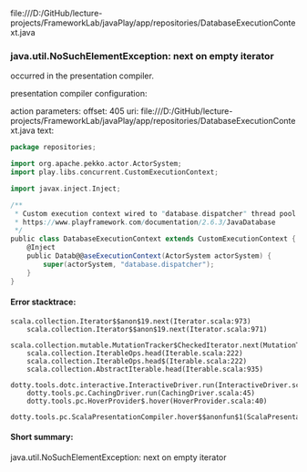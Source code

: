 file:///D:/GitHub/lecture-projects/FrameworkLab/javaPlay/app/repositories/DatabaseExecutionContext.java
### java.util.NoSuchElementException: next on empty iterator

occurred in the presentation compiler.

presentation compiler configuration:


action parameters:
offset: 405
uri: file:///D:/GitHub/lecture-projects/FrameworkLab/javaPlay/app/repositories/DatabaseExecutionContext.java
text:
```scala
package repositories;

import org.apache.pekko.actor.ActorSystem;
import play.libs.concurrent.CustomExecutionContext;

import javax.inject.Inject;

/**
 * Custom execution context wired to "database.dispatcher" thread pool
 * https://www.playframework.com/documentation/2.6.3/JavaDatabase
 */
public class DatabaseExecutionContext extends CustomExecutionContext {
    @Inject
    public Datab@@aseExecutionContext(ActorSystem actorSystem) {
        super(actorSystem, "database.dispatcher");
    }
}
```



#### Error stacktrace:

```
scala.collection.Iterator$$anon$19.next(Iterator.scala:973)
	scala.collection.Iterator$$anon$19.next(Iterator.scala:971)
	scala.collection.mutable.MutationTracker$CheckedIterator.next(MutationTracker.scala:76)
	scala.collection.IterableOps.head(Iterable.scala:222)
	scala.collection.IterableOps.head$(Iterable.scala:222)
	scala.collection.AbstractIterable.head(Iterable.scala:935)
	dotty.tools.dotc.interactive.InteractiveDriver.run(InteractiveDriver.scala:164)
	dotty.tools.pc.CachingDriver.run(CachingDriver.scala:45)
	dotty.tools.pc.HoverProvider$.hover(HoverProvider.scala:40)
	dotty.tools.pc.ScalaPresentationCompiler.hover$$anonfun$1(ScalaPresentationCompiler.scala:389)
```
#### Short summary: 

java.util.NoSuchElementException: next on empty iterator